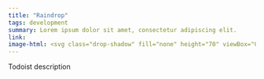 ```yaml
---
title: "Raindrop"
tags: development
summary: Lorem ipsum dolor sit amet, consectetur adipiscing elit.
link: 
image-html: <svg class="drop-shadow" fill="none" height="70" viewBox="0 0 70 70" width="70" xmlns="http://www.w3.org/2000/svg" xmlns:xlink="http://www.w3.org/1999/xlink"><mask id="a" height="29" maskUnits="userSpaceOnUse" width="29" x="7" y="29"><path d="m21.1555 29.2231c3.7543 0 7.3548 1.4914 10.0095 4.1461 2.6546 2.6547 4.146 6.2552 4.146 10.0094v14.1556h-14.1555c-3.7543 0-7.3548-1.4914-10.0094-4.1461-2.65472-2.6547-4.1461-6.2552-4.1461-10.0095 0-3.7542 1.49138-7.3547 4.1461-10.0094 2.6546-2.6547 6.2551-4.1461 10.0094-4.1461z" fill="#fff"/></mask><mask id="b" height="29" maskUnits="userSpaceOnUse" width="29" x="35" y="29"><path d="m35.311 57.5342v-14.1555l.006-.4024c.0791-2.7814.9762-5.4779 2.5791-7.7523 1.603-2.2745 3.8408-4.0261 6.4337-5.0359 2.5929-1.0097 5.4258-1.233 8.1449-.6417 2.719.5913 5.2035 1.9708 7.1429 3.9662 1.9394 1.9953 3.2477 4.518 3.7614 7.2527.5137 2.7348.21 5.5603-.8731 8.1234-1.0832 2.5631-2.8977 4.7502-5.2168 6.2878-2.3191 1.5377-5.04 2.3577-7.8226 2.3577z" fill="#fff"/></mask><rect fill="#fff" height="70" rx="13" width="70"/><path clip-rule="evenodd" d="m49.0077 18.3463c7.565 7.3504 7.565 19.2664 0 26.6168-.2533.2459-.5111.4843-.7734.7138l-12.9232 11.8578-12.9232-11.8578c-.2623-.2295-.5215-.4679-.7748-.7138-7.5635-7.3489-7.5635-19.2664 0-26.6168 7.565-7.3504 19.8311-7.3504 27.3946 0z" fill="#0b7ed0" fill-rule="evenodd"/><g mask="url(#a)"><path d="m21.1555 29.2231c3.7543 0 7.3548 1.4914 10.0095 4.1461 2.6546 2.6547 4.146 6.2552 4.146 10.0094v14.1556h-14.1555c-3.7543 0-7.3548-1.4914-10.0094-4.1461-2.65472-2.6547-4.1461-6.2552-4.1461-10.0095 0-3.7542 1.49138-7.3547 4.1461-10.0094 2.6546-2.6547 6.2551-4.1461 10.0094-4.1461z" fill="#2cd4ed"/><path clip-rule="evenodd" d="m49.0077 18.3439c7.565 7.3504 7.565 19.2678 0 26.6183-.2533.2458-.5111.4828-.7734.7122l-12.9232 11.8594-12.9232-11.8594c-.2623-.2294-.5215-.4664-.7748-.7122-7.5635-7.3505-7.5635-19.2664 0-26.6183 7.565-7.3505 19.8311-7.3505 27.3946 0z" fill="#0db4e2" fill-rule="evenodd"/></g><g mask="url(#b)"><path d="m35.311 57.5342v-14.1555l.006-.4024c.0791-2.7814.9762-5.4779 2.5791-7.7523 1.603-2.2745 3.8408-4.0261 6.4337-5.0359 2.5929-1.0097 5.4258-1.233 8.1449-.6417 2.719.5913 5.2035 1.9708 7.1429 3.9662 1.9394 1.9953 3.2477 4.518 3.7614 7.2527.5137 2.7348.21 5.5603-.8731 8.1234-1.0832 2.5631-2.8977 4.7502-5.2168 6.2878-2.3191 1.5377-5.04 2.3577-7.8226 2.3577z" fill="#3169ff"/><path clip-rule="evenodd" d="m49.0077 18.3439c7.565 7.3504 7.565 19.2678 0 26.6183-.2533.2458-.5111.4828-.7734.7122l-12.9232 11.8594-12.9232-11.8594c-.2623-.2294-.5215-.4664-.7748-.7122-7.5635-7.3505-7.5635-19.2664 0-26.6183 7.565-7.3505 19.8311-7.3505 27.3946 0z" fill="#3153ff" fill-rule="evenodd"/></g></svg>
---
```


Todoist description